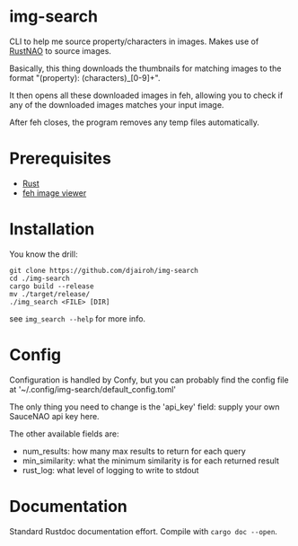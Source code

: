 # img-search
CLI to help me source property/characters in images.
Makes use of [RustNAO](https://github.com/ClementTsang/RustNAO) to source images.

Basically, this thing downloads the thumbnails for matching images to the format
"(property): (characters)_[0-9]+".

It then opens all these downloaded images in feh, allowing you to check if any of the downloaded images
matches your input image.

After feh closes, the program removes any temp files automatically.

# Prerequisites
 * [Rust](https://www.rust-lang.org/)
 * [feh image viewer](https://feh.finalrewind.org/)

# Installation
You know the drill:
```shell
git clone https://github.com/djairoh/img-search
cd ./img-search
cargo build --release
mv ./target/release/
./img_search <FILE> [DIR]
```

see `img_search --help` for more info.

# Config
Configuration is handled by Confy, 
but you can probably find the config file at '~/.config/img-search/default_config.toml'

The only thing you need to change is the 'api_key' field:
supply your own SauceNAO api key here.

The other available fields are:
 * num_results: how many max results to return for each query 
 * min_similarity: what the minimum similarity is for each returned result
 * rust_log: what level of logging to write to stdout

# Documentation
Standard Rustdoc documentation effort.
Compile with `cargo doc --open`.


